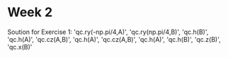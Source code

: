 # Week 2

Soution for Exercise 1:
 'qc.ry(-np.pi/4,A)',
 'qc.ry(np.pi/4,B)',
 'qc.h(B)',
 'qc.h(A)',
 'qc.cz(A,B)',
 'qc.h(A)',
 'qc.cz(A,B)',
 'qc.h(A)',
 'qc.h(B)',
 'qc.z(B)',
 'qc.x(B)'